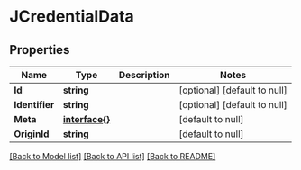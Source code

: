 # JCredentialData

## Properties
Name | Type | Description | Notes
------------ | ------------- | ------------- | -------------
**Id** | **string** |  | [optional] [default to null]
**Identifier** | **string** |  | [optional] [default to null]
**Meta** | [**interface{}**](interface{}.md) |  | [default to null]
**OriginId** | **string** |  | [default to null]

[[Back to Model list]](../README.md#documentation-for-models) [[Back to API list]](../README.md#documentation-for-api-endpoints) [[Back to README]](../README.md)


